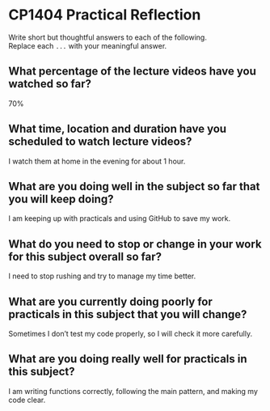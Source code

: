 # CP1404 Practical Reflection

Write short but thoughtful answers to each of the following.  
Replace each `...` with your meaningful answer.

## What percentage of the lecture videos have you watched so far?

70%

## What time, location and duration have you scheduled to watch lecture videos?

I watch them at home in the evening for about 1 hour.

## What are you doing well in the subject so far that you will keep doing?

I am keeping up with practicals and using GitHub to save my work.

## What do you need to stop or change in your work for this subject overall so far?

I need to stop rushing and try to manage my time better.

## What are you currently doing poorly for practicals in this subject that you will change?

Sometimes I don’t test my code properly, so I will check it more carefully.

## What are you doing really well for practicals in this subject?

I am writing functions correctly, following the main pattern, and making my code clear.

